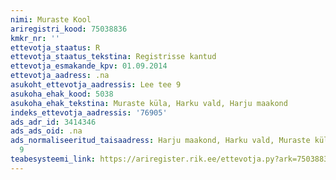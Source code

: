 ```yaml
---
nimi: Muraste Kool
ariregistri_kood: 75038836
kmkr_nr: ''
ettevotja_staatus: R
ettevotja_staatus_tekstina: Registrisse kantud
ettevotja_esmakande_kpv: 01.09.2014
ettevotja_aadress: .na
asukoht_ettevotja_aadressis: Lee tee 9
asukoha_ehak_kood: 5038
asukoha_ehak_tekstina: Muraste küla, Harku vald, Harju maakond
indeks_ettevotja_aadressis: '76905'
ads_adr_id: 3414346
ads_ads_oid: .na
ads_normaliseeritud_taisaadress: Harju maakond, Harku vald, Muraste küla, Lee tee
  9
teabesysteemi_link: https://ariregister.rik.ee/ettevotja.py?ark=75038836&ref=rekvisiidid
---
```

